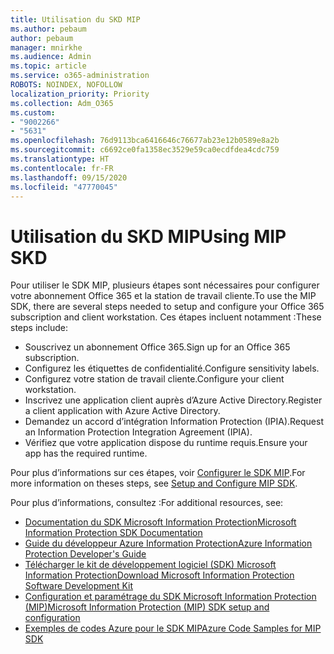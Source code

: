 ```yaml
---
title: Utilisation du SKD MIP
ms.author: pebaum
author: pebaum
manager: mnirkhe
ms.audience: Admin
ms.topic: article
ms.service: o365-administration
ROBOTS: NOINDEX, NOFOLLOW
localization_priority: Priority
ms.collection: Adm_O365
ms.custom:
- "9002266"
- "5631"
ms.openlocfilehash: 76d9113bca6416646c76677ab23e12b0589e8a2b
ms.sourcegitcommit: c6692ce0fa1358ec3529e59ca0ecdfdea4cdc759
ms.translationtype: HT
ms.contentlocale: fr-FR
ms.lasthandoff: 09/15/2020
ms.locfileid: "47770045"
---
```

# <a name="using-mip-skd"></a><span data-ttu-id="b1e63-102">Utilisation du SKD MIP</span><span class="sxs-lookup"><span data-stu-id="b1e63-102">Using MIP SKD</span></span>

<span data-ttu-id="b1e63-103">Pour utiliser le SDK MIP, plusieurs étapes sont nécessaires pour configurer votre abonnement Office 365 et la station de travail cliente.</span><span class="sxs-lookup"><span data-stu-id="b1e63-103">To use the MIP SDK, there are several steps needed to setup and configure your Office 365 subscription and client workstation.</span></span> <span data-ttu-id="b1e63-104">Ces étapes incluent notamment :</span><span class="sxs-lookup"><span data-stu-id="b1e63-104">These steps include:</span></span>

- <span data-ttu-id="b1e63-105">Souscrivez un abonnement Office 365.</span><span class="sxs-lookup"><span data-stu-id="b1e63-105">Sign up for an Office 365 subscription.</span></span>
- <span data-ttu-id="b1e63-106">Configurez les étiquettes de confidentialité.</span><span class="sxs-lookup"><span data-stu-id="b1e63-106">Configure sensitivity labels.</span></span>
- <span data-ttu-id="b1e63-107">Configurez votre station de travail cliente.</span><span class="sxs-lookup"><span data-stu-id="b1e63-107">Configure your client workstation.</span></span>
- <span data-ttu-id="b1e63-108">Inscrivez une application client auprès d’Azure Active Directory.</span><span class="sxs-lookup"><span data-stu-id="b1e63-108">Register a client application with Azure Active Directory.</span></span>
- <span data-ttu-id="b1e63-109">Demandez un accord d’intégration Information Protection (IPIA).</span><span class="sxs-lookup"><span data-stu-id="b1e63-109">Request an Information Protection Integration Agreement (IPIA).</span></span>
- <span data-ttu-id="b1e63-110">Vérifiez que votre application dispose du runtime requis.</span><span class="sxs-lookup"><span data-stu-id="b1e63-110">Ensure your app has the required runtime.</span></span>

<span data-ttu-id="b1e63-111">Pour plus d’informations sur ces étapes, voir [Configurer le SDK MIP](https://docs.microsoft.com/information-protection/develop/setup-configure-mip).</span><span class="sxs-lookup"><span data-stu-id="b1e63-111">For more information on theses steps, see [Setup and Configure MIP SDK](https://docs.microsoft.com/information-protection/develop/setup-configure-mip).</span></span>

<span data-ttu-id="b1e63-112">Pour plus d’informations, consultez :</span><span class="sxs-lookup"><span data-stu-id="b1e63-112">For additional resources, see:</span></span>

- [<span data-ttu-id="b1e63-113">Documentation du SDK Microsoft Information Protection</span><span class="sxs-lookup"><span data-stu-id="b1e63-113">Microsoft Information Protection SDK Documentation</span></span>](https://docs.microsoft.com/information-protection/develop/)
- [<span data-ttu-id="b1e63-114">Guide du développeur Azure Information Protection</span><span class="sxs-lookup"><span data-stu-id="b1e63-114">Azure Information Protection Developer's Guide</span></span>](https://docs.microsoft.com/azure/information-protection/develop/developers-guide)
- [<span data-ttu-id="b1e63-115">Télécharger le kit de développement logiciel (SDK) Microsoft Information Protection</span><span class="sxs-lookup"><span data-stu-id="b1e63-115">Download Microsoft Information Protection Software Development Kit</span></span>](https://www.microsoft.com/download/details.aspx?id=57392)
- [<span data-ttu-id="b1e63-116">Configuration et paramétrage du SDK Microsoft Information Protection (MIP)</span><span class="sxs-lookup"><span data-stu-id="b1e63-116">Microsoft Information Protection (MIP) SDK setup and configuration</span></span>](https://docs.microsoft.com/information-protection/develop/setup-configure-mip)
- [<span data-ttu-id="b1e63-117">Exemples de codes Azure pour le SDK MIP</span><span class="sxs-lookup"><span data-stu-id="b1e63-117">Azure Code Samples for MIP SDK</span></span>](https://azure.microsoft.com/resources/samples/?sort=0&term=mipsdk)
